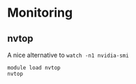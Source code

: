 # Monitoring

## nvtop

A nice alternative to `watch -n1 nvidia-smi`

```
module load nvtop
nvtop
```
